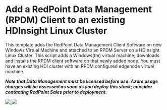 # Add a RedPoint Data Management (RPDM) Client to an existing HDInsight Linux Cluster
This template adds the RedPoint Data Management Client Software on new Windows Virtual Machine and
attached to an RPDM Server on a HDInsight Linux Cluster.
This script adds a Windows(tm) virtual machine; downloads and installs the RPDM client software
on that newly added node. 
You must have an existing HDI cluster with an RPDM configured edgenode virtual machine.

**_Note that Data Management must be licensed before use. Azure usage charges will
be assessed as soon as you deploy this stack; consider contacting RedPoint Sales prior to deployment._**

<a href="https://portal.azure.com/#create/Microsoft.Template/uri/https%3A%2F%2Fraw.githubusercontent.com%2Fredpoint-global%2Fdm4h-hdi-test%2Fmaster%2Fworker-only%2Fazuredeploy.json" target="_blank">
    <img src="http://azuredeploy.net/deploybutton.png"/>
</a>

<a href="http://armviz.io/#/?load=https%3A%2F%2Fraw.githubusercontent.com%2Fredpoint-global%2Fdm4h-hdi-test%2Fmaster%2Fworker-only%2Fazuredeploy.json" target="_blank">
      <img src="http://armviz.io/visualizebutton.png"/>
</a>
